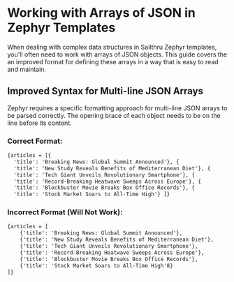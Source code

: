 # Working with Arrays of JSON in Zephyr Templates

When dealing with complex data structures in Sailthru Zephyr templates, you'll often need to work with arrays of JSON objects. 
This guide covers the an improved format for defining these arrays in a way that is easy to read and maintain.

## Improved Syntax for Multi-line JSON Arrays

Zephyr requires a specific formatting approach for multi-line JSON arrays to be parsed correctly. 
The opening brace of each object needs to be on the line before its content.

### Correct Format:
```handlebars
{articles = [{
  'title': 'Breaking News: Global Summit Announced'}, {
  'title': 'New Study Reveals Benefits of Mediterranean Diet'}, {
  'title': 'Tech Giant Unveils Revolutionary Smartphone'}, {
  'title': 'Record-Breaking Heatwave Sweeps Across Europe'}, {
  'title': 'Blockbuster Movie Breaks Box Office Records'}, {
  'title': 'Stock Market Soars to All-Time High'} ]}
```

### Incorrect Format (Will Not Work):
```handlebars
{articles = [
    {'title': 'Breaking News: Global Summit Announced'},
    {'title': 'New Study Reveals Benefits of Mediterranean Diet'},
    {'title': 'Tech Giant Unveils Revolutionary Smartphone'},
    {'title': 'Record-Breaking Heatwave Sweeps Across Europe'},
    {'title': 'Blockbuster Movie Breaks Box Office Records'},
    {'title': 'Stock Market Soars to All-Time High'8}
]}
```
